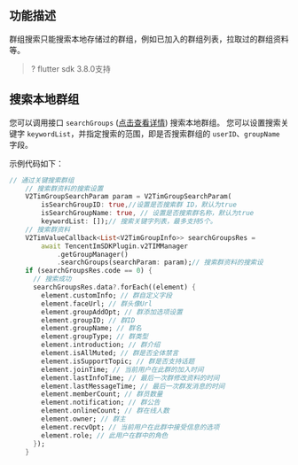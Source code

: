 ## 功能描述
群组搜索只能搜索本地存储过的群组，例如已加入的群组列表，拉取过的群组资料等。

> ? flutter sdk 3.8.0支持

## 搜索本地群组
您可以调用接口 `searchGroups` ([点击查看详情](https://comm.qq.com/im/doc/flutter/zh/SDKAPI/Api/V2TIMGroupManager/searchGroups.html)) 搜索本地群组。
您可以设置搜索关键字 `keywordList`，并指定搜索的范围，即是否搜索群组的 `userID`、`groupName` 字段。

示例代码如下：



```dart
// 通过关键搜索群组
    // 搜索群资料的搜索设置
    V2TimGroupSearchParam param = V2TimGroupSearchParam(
        isSearchGroupID: true,//设置是否搜索群 ID，默认为true
        isSearchGroupName: true, // 设置是否搜索群名称，默认为true
        keywordList: []);// 搜索关键字列表，最多支持5个。
    // 搜索群资料
    V2TimValueCallback<List<V2TimGroupInfo>> searchGroupsRes =
        await TencentImSDKPlugin.v2TIMManager
            .getGroupManager()
            .searchGroups(searchParam: param);// 搜索群资料的搜索设
    if (searchGroupsRes.code == 0) {
      // 搜索成功
      searchGroupsRes.data?.forEach((element) {
        element.customInfo; // 群自定义字段
        element.faceUrl; // 群头像Url
        element.groupAddOpt; // 群添加选项设置
        element.groupID; // 群ID
        element.groupName; // 群名
        element.groupType; // 群类型
        element.introduction; // 群介绍
        element.isAllMuted; // 群是否全体禁言
        element.isSupportTopic; // 群是否支持话题
        element.joinTime; // 当前用户在此群的加入时间
        element.lastInfoTime; // 最后一次群修改资料的时间
        element.lastMessageTime; // 最后一次群发消息的时间
        element.memberCount; // 群员数量
        element.notification; // 群公告
        element.onlineCount; // 群在线人数
        element.owner; // 群主
        element.recvOpt; // 当前用户在此群中接受信息的选项
        element.role; // 此用户在群中的角色
      });
    }
```





